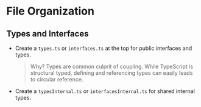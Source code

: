 # File Organization

## Types and Interfaces

- Create a `types.ts` or `interfaces.ts` at the top for public interfaces and types.

  > Why?
  > Types are common culprit of coupling.
  > While TypeScript is structural typed,
  > defining and referencing types can easily leads to circular reference.

- Create a `typesInternal.ts` or `interfacesInternal.ts` for shared internal types.
